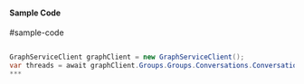 #### Sample Code
#sample-code 

```C#

GraphServiceClient graphClient = new GraphServiceClient();
var threads = await graphClient.Groups.Groups.Conversations.Conversations.Threads.Request().GetAsync();
*** 

```
